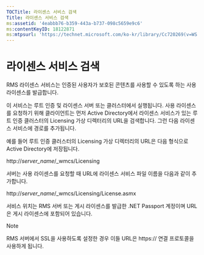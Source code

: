 ```yaml
---
TOCTitle: 라이센스 서비스 검색
Title: 라이센스 서비스 검색
ms:assetid: '4eabbb76-b359-443a-b737-098c5659e9c6'
ms:contentKeyID: 18122871
ms:mtpsurl: 'https://technet.microsoft.com/ko-kr/library/Cc720269(v=WS.10)'
---
```


라이센스 서비스 검색
====================

RMS 라이센스 서비스는 인증된 사용자가 보호된 콘텐츠를 사용할 수 있도록 하는 사용 라이센스를 발급합니다.

이 서비스는 루트 인증 및 라이센스 서버 또는 클러스터에서 실행됩니다. 사용 라이센스를 요청하기 위해 클라이언트는 먼저 Active Directory에서 라이센스 서비스가 있는 루트 인증 클러스터의 Licensing 가상 디렉터리의 URL을 검색합니다. 그런 다음 라이센스 서비스에 경로를 추가됩니다.

예를 들어 루트 인증 클러스터의 Licensing 가상 디렉터리의 URL은 다음 형식으로 Active Directory에 저장됩니다.

http://*server\_name*/\_wmcs/Licensing

서버는 사용 라이센스를 요청할 때 URL에 라이센스 서비스 파일 이름을 다음과 같이 추가합니다.

http://*server\_name*/\_wmcs/Licensing/License.asmx

서비스 위치는 RMS 서버 또는 게시 라이센스를 발급한 .NET Passport 계정이며 URL은 게시 라이센스에 포함되어 있습니다.

> [!NOTE]   
> RMS 서버에서 SSL을 사용하도록 설정한 경우 이들 URL은 https:// 연결 프로토콜을 사용하게 됩니다. 

